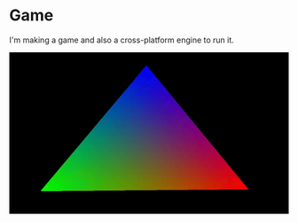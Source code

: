 # Game

I'm making a game and also a cross-platform engine to run it.

![Triangle](assets/triangle.gif)
